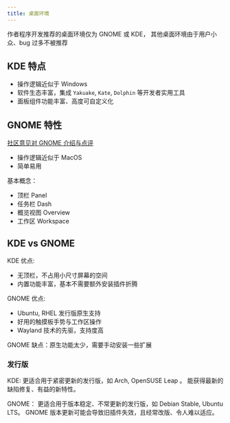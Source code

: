 ```yaml
---
title: 桌面环境
---
```


作者程序开发推荐的桌面环境仅为 GNOME 或 KDE，
其他桌面环境由于用户小众、bug 过多不被推荐

## KDE 特点

- 操作逻辑近似于 Windows
- 软件生态丰富，集成 `Yakuake`, `Kate`, `Dolphin` 等开发者实用工具
- 面板组件功能丰富、高度可自定义化

## GNOME 特性

[社区意见对 GNOME 介绍与点评](https://www.toutiao.com/article/6770188534637658636/)

- 操作逻辑近似于 MacOS
- 简单易用

基本概念：

- 顶栏 Panel
- 任务栏 Dash
- 概览视图 Overview
- 工作区 Workspace

## KDE vs GNOME

KDE 优点:

- 无顶栏，不占用小尺寸屏幕的空间
- 内置功能丰富，基本不需要额外安装插件折腾

GNOME 优点:

- Ubuntu, RHEL 发行版原生支持
- 好用的触摸板手势与工作区操作
- Wayland 技术的先驱，支持度高

GNOME 缺点：原生功能太少，需要手动安装一些扩展

### 发行版

KDE:
更适合用于紧密更新的发行版，如 Arch, OpenSUSE Leap 。
能获得最新的缺陷修复、有益的新特性。

GNOME：
更适合用于版本稳定、不常更新的发行版，如 Debian Stable, Ubuntu LTS。
GNOME 版本更新可能会导致旧插件失效，且经常改版、令人难以适应。
